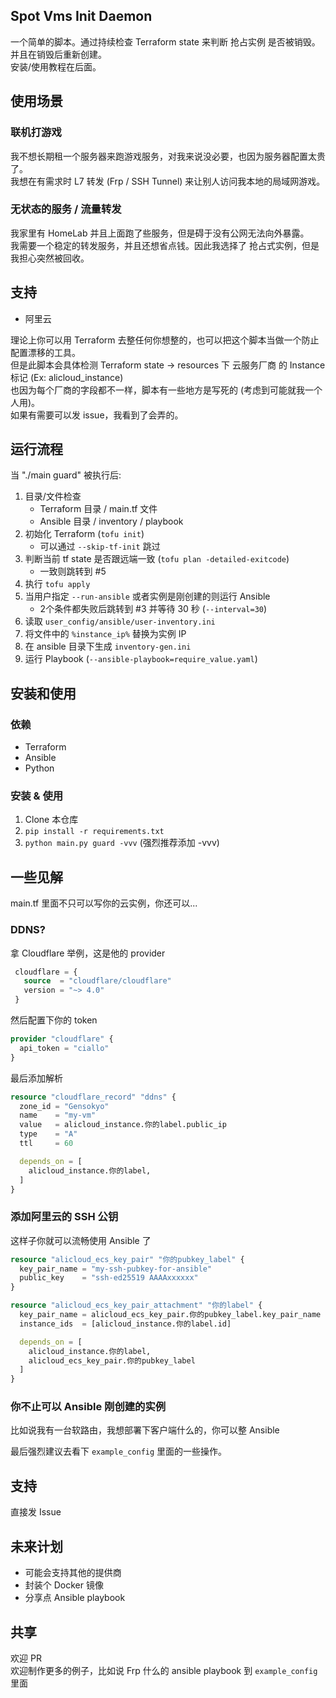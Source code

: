 ## Spot Vms Init Daemon

一个简单的脚本。通过持续检查 Terraform state 来判断 抢占实例 是否被销毁。并且在销毁后重新创建。  
安装/使用教程在后面。

## 使用场景

### 联机打游戏
我不想长期租一个服务器来跑游戏服务，对我来说没必要，也因为服务器配置太贵了。  
我想在有需求时 L7 转发 (Frp / SSH Tunnel) 来让别人访问我本地的局域网游戏。

### 无状态的服务 / 流量转发
我家里有 HomeLab 并且上面跑了些服务，但是碍于没有公网无法向外暴露。  
我需要一个稳定的转发服务，并且还想省点钱。因此我选择了 抢占式实例，但是我担心突然被回收。

## 支持
- 阿里云

理论上你可以用 Terraform 去整任何你想整的，也可以把这个脚本当做一个防止配置漂移的工具。  
但是此脚本会具体检测 Terraform state -> resources 下 云服务厂商 的 Instance 标记 (Ex: alicloud_instance)  
也因为每个厂商的字段都不一样，脚本有一些地方是写死的 (考虑到可能就我一个人用)。  
如果有需要可以发 issue，我看到了会弄的。

## 运行流程
当 "./main guard" 被执行后:
1. 目录/文件检查
   - Terraform 目录 / main.tf 文件
   - Ansible 目录 / inventory / playbook
2. 初始化 Terraform (``tofu init``)
   - 可以通过 ``--skip-tf-init`` 跳过
3. 判断当前 tf state 是否跟远端一致 (``tofu plan -detailed-exitcode``)
   - 一致则跳转到 #5
4. 执行 ``tofu apply`` 
5. 当用户指定 ``--run-ansible`` 或者实例是刚创建的则运行 Ansible
   - 2个条件都失败后跳转到 #3 并等待 30 秒 (``--interval=30``)
6. 读取 ``user_config/ansible/user-inventory.ini``
7. 将文件中的 ``%instance_ip%`` 替换为实例 IP
8. 在 ansible 目录下生成 ``inventory-gen.ini``
9. 运行 Playbook (``--ansible-playbook=require_value.yaml``)

## 安装和使用

### 依赖
- Terraform
- Ansible
- Python

### 安装 & 使用
1. Clone 本仓库
2. ``pip install -r requirements.txt``
3. ``python main.py guard -vvv`` (强烈推荐添加 -vvv)

## 一些见解
main.tf 里面不只可以写你的云实例，你还可以...

### DDNS?
拿 Cloudflare 举例，这是他的 provider
```terraform
 cloudflare = {
   source  = "cloudflare/cloudflare"
   version = "~> 4.0"
 }
```
然后配置下你的 token
```terraform
provider "cloudflare" {
  api_token = "ciallo"
}
```
最后添加解析
```terraform
resource "cloudflare_record" "ddns" {
  zone_id = "Gensokyo"
  name    = "my-vm"
  value   = alicloud_instance.你的label.public_ip
  type    = "A"
  ttl     = 60

  depends_on = [
    alicloud_instance.你的label,
  ]
}
```

### 添加阿里云的 SSH 公钥
这样子你就可以流畅使用 Ansible 了
```terraform
resource "alicloud_ecs_key_pair" "你的pubkey_label" {
  key_pair_name = "my-ssh-pubkey-for-ansible"
  public_key    = "ssh-ed25519 AAAAxxxxxx"
}
```

```terraform
resource "alicloud_ecs_key_pair_attachment" "你的label" {
  key_pair_name = alicloud_ecs_key_pair.你的pubkey_label.key_pair_name
  instance_ids  = [alicloud_instance.你的label.id]

  depends_on = [
    alicloud_instance.你的label,
    alicloud_ecs_key_pair.你的pubkey_label
  ]
}
```

### 你不止可以 Ansible 刚创建的实例
比如说我有一台软路由，我想部署下客户端什么的，你可以整 Ansible

最后强烈建议去看下 ``example_config`` 里面的一些操作。

## 支持
直接发 Issue

## 未来计划
- 可能会支持其他的提供商
- 封装个 Docker 镜像
- 分享点 Ansible playbook

## 共享
欢迎 PR  
欢迎制作更多的例子，比如说 Frp 什么的 ansible playbook 到 ``example_config`` 里面
